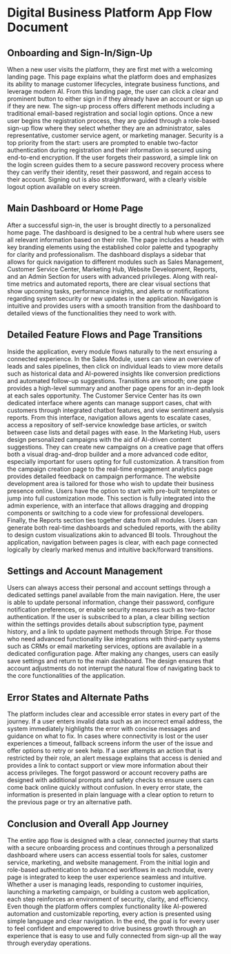 # Digital Business Platform App Flow Document

## Onboarding and Sign-In/Sign-Up

When a new user visits the platform, they are first met with a welcoming landing page. This page explains what the platform does and emphasizes its ability to manage customer lifecycles, integrate business functions, and leverage modern AI. From this landing page, the user can click a clear and prominent button to either sign in if they already have an account or sign up if they are new. The sign-up process offers different methods including a traditional email-based registration and social login options. Once a new user begins the registration process, they are guided through a role-based sign-up flow where they select whether they are an administrator, sales representative, customer service agent, or marketing manager. Security is a top priority from the start: users are prompted to enable two-factor authentication during registration and their information is secured using end-to-end encryption. If the user forgets their password, a simple link on the login screen guides them to a secure password recovery process where they can verify their identity, reset their password, and regain access to their account. Signing out is also straightforward, with a clearly visible logout option available on every screen.

## Main Dashboard or Home Page

After a successful sign-in, the user is brought directly to a personalized home page. The dashboard is designed to be a central hub where users see all relevant information based on their role. The page includes a header with key branding elements using the established color palette and typography for clarity and professionalism. The dashboard displays a sidebar that allows for quick navigation to different modules such as Sales Management, Customer Service Center, Marketing Hub, Website Development, Reports, and an Admin Section for users with advanced privileges. Along with real-time metrics and automated reports, there are clear visual sections that show upcoming tasks, performance insights, and alerts or notifications regarding system security or new updates in the application. Navigation is intuitive and provides users with a smooth transition from the dashboard to detailed views of the functionalities they need to work with.

## Detailed Feature Flows and Page Transitions

Inside the application, every module flows naturally to the next ensuring a connected experience. In the Sales Module, users can view an overview of leads and sales pipelines, then click on individual leads to view more details such as historical data and AI-powered insights like conversion predictions and automated follow-up suggestions. Transitions are smooth; one page provides a high-level summary and another page opens for an in-depth look at each sales opportunity. The Customer Service Center has its own dedicated interface where agents can manage support cases, chat with customers through integrated chatbot features, and view sentiment analysis reports. From this interface, navigation allows agents to escalate cases, access a repository of self-service knowledge base articles, or switch between case lists and detail pages with ease. In the Marketing Hub, users design personalized campaigns with the aid of AI-driven content suggestions. They can create new campaigns on a creative page that offers both a visual drag-and-drop builder and a more advanced code editor, especially important for users opting for full customization. A transition from the campaign creation page to the real-time engagement analytics page provides detailed feedback on campaign performance. The website development area is tailored for those who wish to update their business presence online. Users have the option to start with pre-built templates or jump into full customization mode. This section is fully integrated into the admin experience, with an interface that allows dragging and dropping components or switching to a code view for professional developers. Finally, the Reports section ties together data from all modules. Users can generate both real-time dashboards and scheduled reports, with the ability to design custom visualizations akin to advanced BI tools. Throughout the application, navigation between pages is clear, with each page connected logically by clearly marked menus and intuitive back/forward transitions.

## Settings and Account Management

Users can always access their personal and account settings through a dedicated settings panel available from the main navigation. Here, the user is able to update personal information, change their password, configure notification preferences, or enable security measures such as two-factor authentication. If the user is subscribed to a plan, a clear billing section within the settings provides details about subscription type, payment history, and a link to update payment methods through Stripe. For those who need advanced functionality like integrations with third-party systems such as CRMs or email marketing services, options are available in a dedicated configuration page. After making any changes, users can easily save settings and return to the main dashboard. The design ensures that account adjustments do not interrupt the natural flow of navigating back to the core functionalities of the application.

## Error States and Alternate Paths

The platform includes clear and accessible error states in every part of the journey. If a user enters invalid data such as an incorrect email address, the system immediately highlights the error with concise messages and guidance on what to fix. In cases where connectivity is lost or the user experiences a timeout, fallback screens inform the user of the issue and offer options to retry or seek help. If a user attempts an action that is restricted by their role, an alert message explains that access is denied and provides a link to contact support or view more information about their access privileges. The forgot password or account recovery paths are designed with additional prompts and safety checks to ensure users can come back online quickly without confusion. In every error state, the information is presented in plain language with a clear option to return to the previous page or try an alternative path.

## Conclusion and Overall App Journey

The entire app flow is designed with a clear, connected journey that starts with a secure onboarding process and continues through a personalized dashboard where users can access essential tools for sales, customer service, marketing, and website management. From the initial login and role-based authentication to advanced workflows in each module, every page is integrated to keep the user experience seamless and intuitive. Whether a user is managing leads, responding to customer inquiries, launching a marketing campaign, or building a custom web application, each step reinforces an environment of security, clarity, and efficiency. Even though the platform offers complex functionality like AI-powered automation and customizable reporting, every action is presented using simple language and clear navigation. In the end, the goal is for every user to feel confident and empowered to drive business growth through an experience that is easy to use and fully connected from sign-up all the way through everyday operations.
